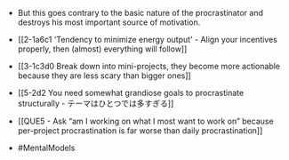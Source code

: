 - But this goes contrary to the basic nature of the procrastinator and destroys his most important source of motivation.

- [[2-1a6c1 'Tendency to minimize energy output' - Align your incentives properly, then (almost) everything will follow]]
- [[3-1c3d0 Break down into mini-projects, they become more actionable because they are less scary than bigger ones]]

- [[5-2d2 You need somewhat grandiose goals to procrastinate structurally - テーマはひとつでは多すぎる]]

- [[QUE5 - Ask “am I working on what I most want to work on” because per-project procrastination is far worse than daily procrastination]]

- #MentalModels
